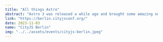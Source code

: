 ```yaml
---
title: "All things Astro"
abstract: "Astro 3 was released a while ago and brought some amazing new features with it. In this talk, we’ll take a look at some of the new released features in Astro 3, do some live coding and have some fun. Maybe we also take a look at what’s coming next in Astro 4."
link: "https://berlin.cityjsconf.org/"
date: 2023-11-03
name: "CityJS Berlin"
img: "../../assets/events/cityjs-berlin.jpeg"
---
```


